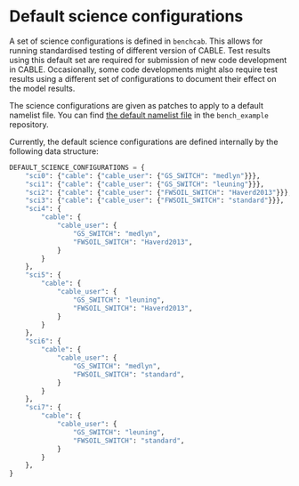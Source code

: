 # Default science configurations

A set of science configurations is defined in `benchcab`. This allows for running standardised testing of different version of CABLE. Test results using this default set are required for submission of new code development in CABLE. Occasionally, some code developments might also require test results using a different set of configurations to document their effect on the model results.

The science configurations are given as patches to apply to a default namelist file. You can find [the default namelist file](https://github.com/CABLE-LSM/bench_example/blob/dev/namelists/cable.nml) in the `bench_example` repository.

Currently, the default science configurations are defined internally by the following data structure:
```python
DEFAULT_SCIENCE_CONFIGURATIONS = {
    "sci0": {"cable": {"cable_user": {"GS_SWITCH": "medlyn"}}},
    "sci1": {"cable": {"cable_user": {"GS_SWITCH": "leuning"}}},
    "sci2": {"cable": {"cable_user": {"FWSOIL_SWITCH": "Haverd2013"}}},
    "sci3": {"cable": {"cable_user": {"FWSOIL_SWITCH": "standard"}}},
    "sci4": {
        "cable": {
            "cable_user": {
                "GS_SWITCH": "medlyn",
                "FWSOIL_SWITCH": "Haverd2013",
            }
        }
    },
    "sci5": {
        "cable": {
            "cable_user": {
                "GS_SWITCH": "leuning",
                "FWSOIL_SWITCH": "Haverd2013",
            }
        }
    },
    "sci6": {
        "cable": {
            "cable_user": {
                "GS_SWITCH": "medlyn",
                "FWSOIL_SWITCH": "standard",
            }
        }
    },
    "sci7": {
        "cable": {
            "cable_user": {
                "GS_SWITCH": "leuning",
                "FWSOIL_SWITCH": "standard",
            }
        }
    },
}
```